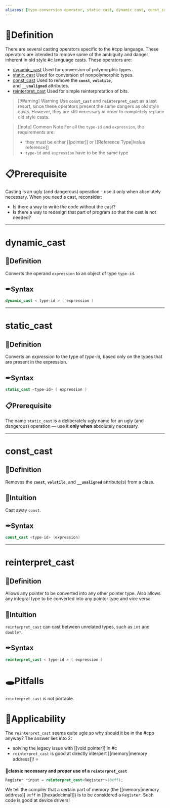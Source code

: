 ```yaml
---
aliases: [type-conversion operator, static_cast, dynamic_cast, const_cast, reinterpret_cast]
---
```

# 📝Definition
There are several casting operators specific to the #cpp language. These operators are intended to remove some of the ambiguity and danger inherent in old style #c language casts. These operators are:
-   [dynamic_cast](https://learn.microsoft.com/en-us/cpp/cpp/dynamic-cast-operator?view=msvc-170) Used for conversion of polymorphic types.
-   [static_cast](https://learn.microsoft.com/en-us/cpp/cpp/static-cast-operator?view=msvc-170) Used for conversion of nonpolymorphic types.
-   [const_cast](https://learn.microsoft.com/en-us/cpp/cpp/const-cast-operator?view=msvc-170) Used to remove the **`const`**, **`volatile`**, and **`__unaligned`** attributes.
-   [reinterpret_cast](https://learn.microsoft.com/en-us/cpp/cpp/reinterpret-cast-operator?view=msvc-170) Used for simple reinterpretation of bits.

> [!Warning] Warning
> Use **`const_cast`** and **`reinterpret_cast`** as a last resort, since these operators present the same dangers as old style casts. However, they are still necessary in order to completely replace old style casts.


> [!note] Common Note
> For all the `type-id` and `expression`, the requirements are:
> - they must be either [[pointer]] or [[Reference Type|lvalue reference]]
> - `type-id` and `expression` have to be the same type

# 📋Prerequisite
Casting is an ugly (and dangerous) operation - use it only when absolutely necessary. When you need a cast, reconsider:
- Is there a way to write the code without the cast?
- Is there a way to redesign that part of program so that the cast is not needed?

___

# dynamic_cast
## 📝Definition
Converts the operand `expression` to an object of type `type-id`.

## ✒Syntax
```cpp
dynamic_cast < type-id > ( expression )
```

___

# static_cast
## 📝Definition
Converts an _expression_ to the type of _type-id,_ based only on the types that are present in the expression.

## ✒Syntax
```cpp
static_cast <type-id> ( expression )
```

## 📋Prerequisite
The name `static_cast` is a deliberately ugly name for an ugly (and dangerous) operation — use it **only when** absolutely necessary.

___

# const_cast
## 📝Definition
Removes the **`const`**, **`volatile`**, and **`__unaligned`** attribute(s) from a class.

## 🧠Intuition
Cast away `const`.

## ✒Syntax
```cpp
const_cast <type-id> (expression)
```

___

# reinterpret_cast
## 📝Definition
Allows any pointer to be converted into any other pointer type. Also allows any integral type to be converted into any pointer type and vice versa.

## 🧠Intuition
`reinterpret_cast` can cast between unrelated types, such as `int` and `double*`.

## ✒Syntax
```cpp
reinterpret_cast < type-id > ( expression )
```

# 🕳Pitfalls
`reinterpret_cast` is not portable.

# 🤳Applicability
The `reinterpret_cast` seems quite ugle so why should it be in the #cpp anyway? The answer lies into 2:
- solving the legacy issue with [[void pointer]] in #c 
-  `reinterpret_cast` is good at directly interpert [[memory|memory address]]! ⭐

**📌classic necessary and proper use of a `reinterpret_cast`**
```cpp
Register *input = reinterpret_cast<Register*>(0xff);
```
We tell the compiler that a certain part of memory (the [[memory|memory address]] `0xff` in [[hexadecimal]]) is to be considered a `Register`. Such code is good at device drivers!
